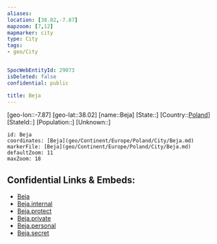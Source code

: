 ```yaml
---
aliases: 
location: [38.02,-7.87]
mapzoom: [7,12] 
mapmarker: city 
type: City
tags:
- geo/City


SpocWebEntityId: 29073
isDeleted: false
confidential: public

title: Beja
---
```

[geo-lon::-7.87]
[geo-lat::38.02]
[name::Beja]
[State::]
[Country::[Poland](geo/Continent/Europe/Poland.md)]
[StateId::]
[Population::]
[Unknown::]


```leaflet
id: Beja
coordinates: [Beja](geo/Continent/Europe/Poland/City/Beja.md)
markerFile: [Beja](geo/Continent/Europe/Poland/City/Beja.md)
defaultZoom: 11 
maxZoom: 18
```


## Confidential Links & Embeds: 
- [Beja](../../../../../../_public/geo/Continent/Europe/Poland/City/Beja.md) 
- [Beja.internal](../../../../../../_internal/geo/Continent/Europe/Poland/City/Beja.internal.md) 
- [Beja.protect](../../../../../../_protect/geo/Continent/Europe/Poland/City/Beja.protect.md) 
- [Beja.private](../../../../../../_private/geo/Continent/Europe/Poland/City/Beja.private.md) 
- [Beja.personal](../../../../../../_personal/geo/Continent/Europe/Poland/City/Beja.personal.md) 
- [Beja.secret](../../../../../../_secret/geo/Continent/Europe/Poland/City/Beja.secret.md) 
